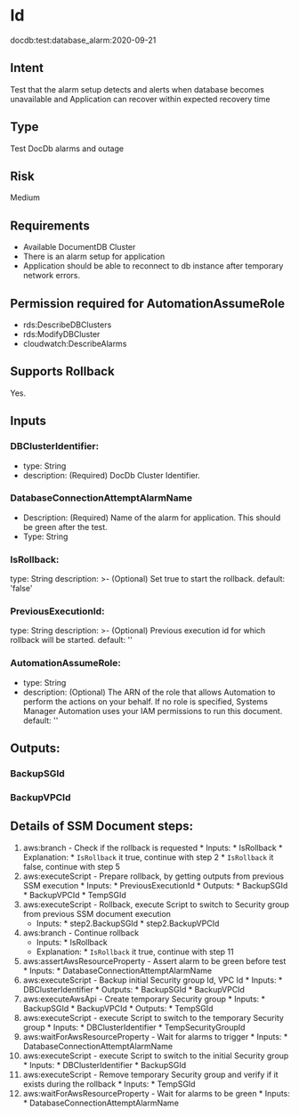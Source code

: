 # Id
docdb:test:database_alarm:2020-09-21

## Intent
Test that the alarm setup detects and alerts when database becomes unavailable and Application can recover within expected recovery time

## Type
Test DocDb alarms and outage

## Risk
Medium

## Requirements
* Available DocumentDB Cluster
* There is an alarm setup for application
* Application should be able to reconnect to db instance after temporary network errors.

## Permission required for AutomationAssumeRole
* rds:DescribeDBClusters
* rds:ModifyDBCluster
* cloudwatch:DescribeAlarms

## Supports Rollback
Yes.

## Inputs
### DBClusterIdentifier:
* type: String
* description: (Required) DocDb Cluster Identifier.
### DatabaseConnectionAttemptAlarmName
* Description: (Required) Name of the alarm for application. This should be green after the test.
* Type: String
### IsRollback:
  type: String
  description: >-
  (Optional) Set true to start the rollback.
  default: 'false'
### PreviousExecutionId:
  type: String
  description: >-
  (Optional) Previous execution id for which rollback will be started.
  default: ''
### AutomationAssumeRole:
* type: String
* description: 
    (Optional) The ARN of the role that allows Automation to perform
    the actions on your behalf. If no role is specified, Systems Manager Automation
    uses your IAM permissions to run this document.
    default: ''

## Outputs:
### BackupSGId
### BackupVPCId

## Details of SSM Document steps:
1. aws:branch - Check if the rollback is requested
        * Inputs:
            * IsRollback
        * Explanation:
            * `IsRollback` it true, continue with step 2
            * `IsRollback` it false, continue with step 5
2. aws:executeScript - Prepare rollback, by getting outputs from previous SSM execution
       * Inputs:
            * PreviousExecutionId
       * Outputs:
            * BackupSGId
            * BackupVPCId
            * TempSGId
3. aws:executeScript - Rollback, execute Script to switch to Security group from previous SSM document execution
      * Inputs:
            * step2.BackupSGId
            * step2.BackupVPCId
4. aws:branch - Continue rollback
      * Inputs:
            * IsRollback 
      * Explanation:
            * `IsRollback` it true, continue with step 11
5. aws:assertAwsResourceProperty - Assert alarm to be green before test
        * Inputs:
            * DatabaseConnectionAttemptAlarmName
6. aws:executeScript - Backup initial Security group Id, VPC Id
        * Inputs:
            * DBClusterIdentifier
        * Outputs:
            * BackupSGId
            * BackupVPCId
7. aws:executeAwsApi - Create temporary Security group
        * Inputs:
            * BackupSGId
            * BackupVPCId
        * Outputs:
            * TempSGId
8. aws:executeScript - execute Script to switch to the temporary Security group
        * Inputs:
            * DBClusterIdentifier
            * TempSecurityGroupId
9. aws:waitForAwsResourceProperty - Wait for alarms to trigger
        * Inputs:
            * DatabaseConnectionAttemptAlarmName
10. aws:executeScript - execute Script to switch to the initial Security group
        * Inputs:
            * DBClusterIdentifier
            * BackupSGId
11. aws:executeScript - Remove temporary Security group and verify if it exists during the rollback
        * Inputs:
            * TempSGId
12. aws:waitForAwsResourceProperty - Wait for alarms to be green
        * Inputs:
            * DatabaseConnectionAttemptAlarmName
